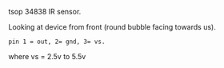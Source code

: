tsop 34838 IR sensor.

Looking at device from front (round bubble facing towards us).

 	pin 1 = out, 2= gnd, 3= vs.

where vs = 2.5v to 5.5v



